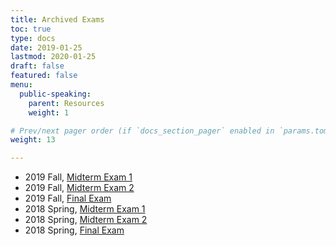 ```yaml
---
title: Archived Exams
toc: true
type: docs
date: 2019-01-25
lastmod: 2020-01-25
draft: false
featured: false
menu:
  public-speaking:
    parent: Resources
    weight: 1

# Prev/next pager order (if `docs_section_pager` enabled in `params.toml`)
weight: 13

---
```


* 2019 Fall, [Midterm Exam 1](/course/interpersonal/archived-exams/COMM210-2019F-exam1-key.pdf)
* 2019 Fall, [Midterm Exam 2](/course/interpersonal/archived-exams/COMM210-2019F-exam2-key.pdf)
* 2019 Fall, [Final Exam](/course/interpersonal/archived-exams/COMM210-2019F-examF-key.pdf)
* 2018 Spring, [Midterm Exam 1](/course/interpersonal/archived-exams/COMM210-2018S-exam1-exam2-key.pdf)
* 2018 Spring, [Midterm Exam 2](/course/interpersonal/archived-exams/COMM210-2018S-exam3-key.pdf)
* 2018 Spring, [Final Exam](/course/interpersonal/archived-exams/COMM210-2018S-examF-key.pdf)
